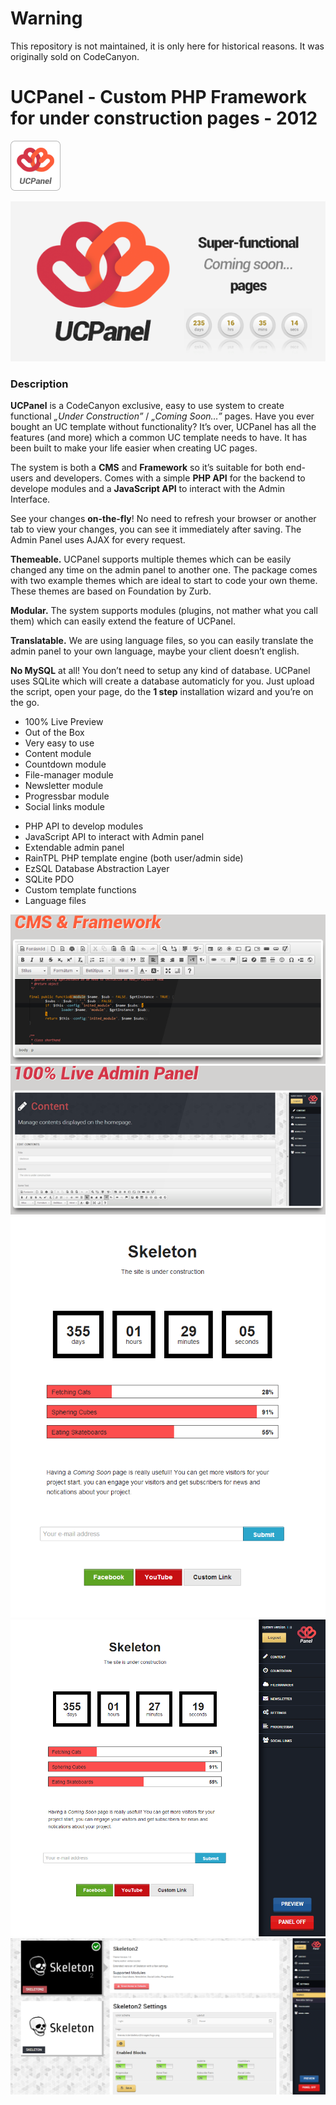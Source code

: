 # Warning

This repository is not maintained, it is only here for historical reasons. It was originally sold on CodeCanyon.

# UCPanel - Custom PHP Framework for under construction pages - 2012

![80.png](avatar.png)

![big-cover2.png](cover.png)

<h3>Description</h3>
<strong>UCPanel</strong> is a CodeCanyon exclusive, easy to use system to create functional <em>„Under Construction&#8221;</em> / <em>„Coming Soon&#8230;&#8221;</em> pages. Have you ever bought an UC template without functionality? It&#8217;s over, UCPanel has all the features (and more) which a common UC template needs to have. It has been built to make your life easier when creating UC pages.

The system is both a <strong>CMS</strong> and <strong>Framework</strong> so it&#8217;s suitable for both end-users and developers. Comes with a simple <strong>PHP API</strong> for the backend to develope modules and a <strong>JavaScript API</strong> to interact with the Admin Interface.

See your changes <strong>on-the-fly</strong>! No need to refresh your browser or another tab to view your changes, you can see it immediately after saving. The Admin Panel uses AJAX for every request.

<p><strong>Themeable.</strong> UCPanel supports multiple themes which can be easily changed any time on the admin panel to another one. The package comes with two example themes which are ideal to start to code your own theme. These themes are based on Foundation by Zurb.</p>

<p><strong>Modular.</strong> The system supports modules (plugins, not mather what you call them) which can easily extend the feature of UCPanel.</p>

<p><strong>Translatable.</strong> We are using language files, so you can easily translate the admin panel to your own language, maybe your client doesn&#8217;t english.
</p>

<p>
    <strong>No MySQL</strong> at all! You don&#8217;t need to setup any kind of database. UCPanel uses SQLite which will create a database automaticly for you. Just upload the script, open your page, do the <strong>1 step</strong> installation wizard and you&#8217;re on the go.
</p>

<ul>
    <li>100% Live Preview</li>
    <li>Out of the Box</li>
    <li>Very easy to use</li>
    <li>Content module</li>
    <li>Countdown module</li>
    <li>File-manager module</li>
    <li>Newsletter module</li>
    <li>Progressbar module</li>
    <li>Social links module</li>
</ul>

<ul>
<li>PHP API to develop modules</li>
<li>JavaScript API to interact with Admin panel</li>
<li>Extendable admin panel</li>
<li>RainTPL PHP template engine (both user/admin side)</li>
<li>EzSQL Database Abstraction Layer</li>
<li>SQLite PDO</li>
<li>Custom template functions</li>
<li>Language files</li>
</ul>

![anim_syntax.png](cms_and_framework.png)
![anim_syntax.png](live_admin.png)
![sc1](sc1.png)
![sc1](sc2.png)
![sc1](sc3.png)